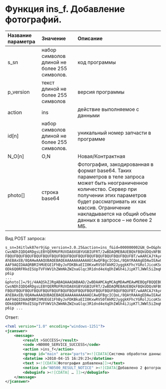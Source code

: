 # Функция ins\_f. Добавление фотографий.

| Название параметра | Значение | Описание |
| :--- | :--- | :--- |
| s\_sn | набор символов длиной не более 255 символов. | код программы |
| p\_version | текст длиной не более 255 символов | версия программы |
| action | ins | действие выполняемое с данными |
| id\[n\] | набор символов длиной не более 255 символов. | уникальный номер запчасти в программе |
| N\_O\[n\] | O,N | Новая/Контрактная |
| photo\[\] | строка base64 | Фотография, закодированная в формат base64. Таких параметров в теле запроса может быть неограниченное количество. Сервер при получении этих параметров будет рассматривать их как массив. Ограничение накладывается на общий объем данных в запросе – не более 2 МБ. |

Вид POST запроса:

```
s_sn=34itlwk87er9j&p_version=3.0.25&action=ins_f&id=000000002&N_O=O&photo[]=/9j/4AAQSkZJRgABAQAAAQABAAD/2wBDAAMCAgMCAgMDAwMEAwMEBQgFBQQEBQoHBwYIDAoMDAsK
CwsNDhIQDQ4RDgsLEBYQERMUFRUVDA8XGBYUGBIUFRT/2wBDAQMEBAUEBQkFBQkUDQsNFBQUFBQU
FBQUFBQUFBQUFBQUFBQUFBQUFBQUFBQUFBQUFBQUFBQUFBQUFBQUFBQUFBT/wAARCAJYAyADASIA
AhEBAxEB/8QAHwAAAQUBAQEBAQEAAAAAAAAAAAECAwQFBgcICQoL/8QAtRAAAgEDAwIEAwUFBAQA
AAF9AQIDAAQRBRIhMUEGE1FhByJxFDKBkaEII0KxwRVS0fAkM2JyggkKFhcYGRolJicoKSo0NTY3
ODk6Q0RFRkdISUpTVFVWV1hZWmNkZWZnaGlqc3R1dnd4eXqDhIWGh4iJipKTlJWWl5iZmqKjpKWm
p6ip 
... 
&photo[]=/9j/4AAQSkZJRgABAQAAAQABAAD/2wBDAAMCAgMCAgMDAwMEAwMEBQgFBQQEBQoHBwYIDAoMDAsK
CwsNDhIQDQ4RDgsLEBYQERMUFRUVDA8XGBYUGBIUFRT/2wBDAQMEBAUEBQkFBQkUDQsNFBQUFBQU
FBQUFBQUFBQUFBQUFBQUFBQUFBQUFBQUFBQUFBQUFBQUFBQUFBQUFBQUFBT/wAARCAJYAyADASIA
AhEBAxEB/8QAHwAAAQUBAQEBAQEAAAAAAAAAAAECAwQFBgcICQoL/8QAtRAAAgEDAwIEAwUFBAQA
AAF9AQIDAAQRBRIhMUEGE1FhByJxFDKBkaEII0KxwRVS0fAkM2JyggkKFhcYGRolJicoKSo0NTY3
ODk6Q0RFRkdISUpTVFVWV1hZWmNkZWZnaGlqc3R1dnd4eXqDhIWGh4iJipKTlJWWl5iZmqKjpKWm
p6ip ...
```

Ответ:

```xml
<?xml version="1.0" encoding="windows-1251"?>
<jcanswer>
	<message>
		<result >SUCCESS</result>
		<code >N0000_SERVICE_SUCCESS</code>
		<action >ins_f</action>
		<group id="main" area="parts"><![CDATA[Система обработки данных]]></group>
		<datetime >2010-04-15 16:29:23</datetime>
		<text ><![CDATA[Фотография добавлена]]></text>
		<notice id="N0500_RESULT_NOTICE" ><![CDATA[Добавлено 2 фотографий]]></notice>
		<debuginfo ><![CDATA[ … ]]></debuginfo>
	</message>
</jcanswer>

```



